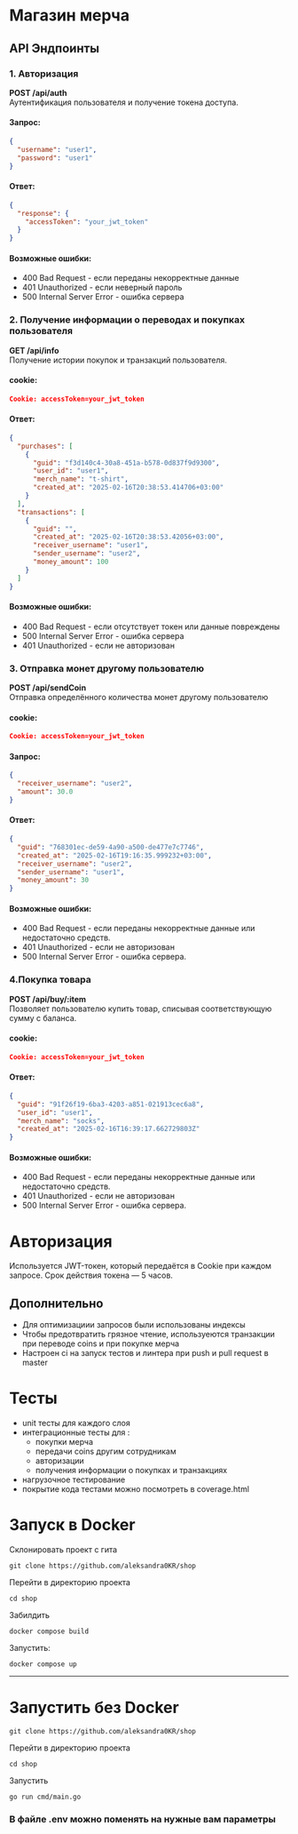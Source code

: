 # Магазин мерча

## API Эндпоинты

### 1. Авторизация

**POST /api/auth**  
Аутентификация пользователя и получение токена доступа.

#### Запрос:

```json
{
  "username": "user1",
  "password": "user1"
}
```

#### Ответ:

```json
{
  "response": {
    "accessToken": "your_jwt_token"
  }
}
```

#### Возможные ошибки:

- 400 Bad Request - если переданы некорректные данные
- 401 Unauthorized - если неверный пароль
- 500 Internal Server Error - ошибка сервера

### 2. Получение информации о переводах и покупках пользователя

**GET /api/info**  
Получение истории покупок и транзакций пользователя.

#### cookie:

```json
Cookie: accessToken=your_jwt_token
```

#### Ответ:

```json
{
  "purchases": [
    {
      "guid": "f3d140c4-30a8-451a-b578-0d837f9d9300",
      "user_id": "user1",
      "merch_name": "t-shirt",
      "created_at": "2025-02-16T20:38:53.414706+03:00"
    }
  ],
  "transactions": [
    {
      "guid": "",
      "created_at": "2025-02-16T20:38:53.42056+03:00",
      "receiver_username": "user1",
      "sender_username": "user2",
      "money_amount": 100
    }
  ]
}
```

#### Возможные ошибки:

- 400 Bad Request - если отсутствует токен или данные повреждены
- 500 Internal Server Error - ошибка сервера
- 401 Unauthorized - если не авторизован


### 3. Отправка монет другому пользователю

**POST /api/sendCoin**  
Отправка определённого количества монет другому пользователю

#### cookie:

```json
Cookie: accessToken=your_jwt_token
```

#### Запрос:

```json
{
  "receiver_username": "user2",
  "amount": 30.0
}
```

#### Ответ:

```json
{
  "guid": "768301ec-de59-4a90-a500-de477e7c7746",
  "created_at": "2025-02-16T19:16:35.999232+03:00",
  "receiver_username": "user2",
  "sender_username": "user1",
  "money_amount": 30
}
```

#### Возможные ошибки:

- 400 Bad Request - если переданы некорректные данные или недостаточно средств.
- 401 Unauthorized - если не авторизован
- 500 Internal Server Error - ошибка сервера.



### 4.Покупка товара

**POST /api/buy/:item**  
Позволяет пользователю купить товар, списывая соответствующую сумму с баланса.

#### cookie:

```json
Cookie: accessToken=your_jwt_token
```

#### Ответ:

```json
{
  "guid": "91f26f19-6ba3-4203-a851-021913cec6a8",
  "user_id": "user1",
  "merch_name": "socks",
  "created_at": "2025-02-16T16:39:17.662729803Z"
}
```

#### Возможные ошибки:

- 400 Bad Request - если переданы некорректные данные или недостаточно средств.
- 401 Unauthorized - если не авторизован
- 500 Internal Server Error - ошибка сервера.


# Авторизация
Используется JWT-токен, который передаётся в Cookie при каждом запросе. Срок действия токена — 5 часов.

## Дополнительно 
- Для оптимизациии запросов были использованы индексы
- Чтобы предотвратить грязное чтение, используеются транзакции при переводе coins и при покупке мерча
- Настроен ci на запуск тестов и линтера при push и pull request в master

# Тесты

- unit тесты для каждого слоя
- интеграционные тесты для :
    - покупки мерча
    - передачи coins другим сотрудникам
    - авторизации
    - получения информации о покупках и транзакциях
- нагрузочное тестирование
- покрытие кода тестами можно посмотреть в coverage.html

# Запуск в Docker

Склонировать проект с гита

```
git clone https://github.com/aleksandra0KR/shop
```

Перейти в директорию проекта

```
cd shop
```

Забилдить

```
docker compose build
```

Запустить:

```
docker compose up
```

---

# Запустить без Docker

```
git clone https://github.com/aleksandra0KR/shop
```

Перейти в директорию проекта

```
cd shop
```

Запустить

```
go run cmd/main.go
```

### В файле .env можно поменять на нужные вам параметры